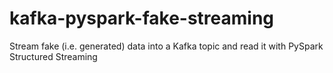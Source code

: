 # kafka-pyspark-fake-streaming
Stream fake (i.e. generated) data into a Kafka topic and read it with PySpark Structured Streaming
